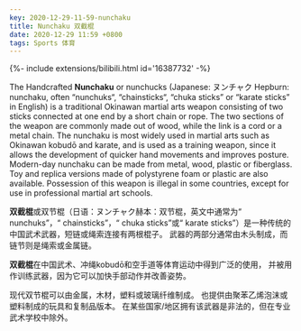```yaml
---
key: 2020-12-29-11-59-nunchaku
title: Nunchaku 双截棍
date: 2020-12-29 11:59 +0800
tags: Sports 体育
---
```


<div>{%- include extensions/bilibili.html id='16387732' -%}</div>

The Handcrafted **Nunchaku** or nunchucks (Japanese: ヌンチャク Hepburn: nunchaku, often “nunchuks“, “chainsticks“, “chuka sticks” or “karate sticks” in English) is a traditional Okinawan martial arts weapon consisting of two sticks connected at one end by a short chain or rope. The two sections of the weapon are commonly made out of wood, while the link is a cord or a metal chain. The nunchaku is most widely used in martial arts such as Okinawan kobudō and karate, and is used as a training weapon, since it allows the development of quicker hand movements and improves posture. Modern-day nunchaku can be made from metal, wood, plastic or fiberglass. Toy and replica versions made of polystyrene foam or plastic are also available. Possession of this weapon is illegal in some countries, except for use in professional martial art schools.

**双截棍**或双节棍（日语：ヌンチャク赫本：双节棍，英文中通常为“ nunchuks”，“ chainsticks”，“ chuka sticks”或“ karate sticks”）是一种传统的中国武术武器，短链或绳索连接有两根棍子。 武器的两部分通常由木头制成，而链节则是绳索或金属链。

**双截棍**在中国武术、冲绳kobudō和空手道等体育运动中得到广泛的使用，
并被用作训练武器，因为它可以加快手部动作并改善姿势。

现代双节棍可以由金属，木材，塑料或玻璃纤维制成。
也提供由聚苯乙烯泡沫或塑料制成的玩具和复制品版本。 
在某些国家/地区拥有该武器是非法的，但在专业武术学校中除外。

<!--more-->
